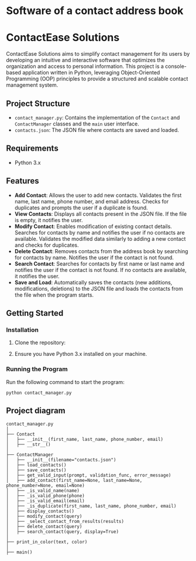 # Software of a contact address book

# ContactEase Solutions

ContactEase Solutions aims to simplify contact management for its users by developing an intuitive and interactive software that optimizes the organization and access to personal information. This project is a console-based application written in Python, leveraging Object-Oriented Programming (OOP) principles to provide a structured and scalable contact management system.

## Project Structure

- `contact_manager.py`: Contains the implementation of the `Contact` and `ContactManager` classes and the `main` user interface.
- `contacts.json`: The JSON file where contacts are saved and loaded.

## Requirements

- Python 3.x

## Features

- **Add Contact**: Allows the user to add new contacts. Validates the first name, last name, phone number, and email address. Checks for duplicates and prompts the user if a duplicate is found.
- **View Contacts**: Displays all contacts present in the JSON file. If the file is empty, it notifies the user.
- **Modify Contact**: Enables modification of existing contact details. Searches for contacts by name and notifies the user if no contacts are available. Validates the modified data similarly to adding a new contact and checks for duplicates.
- **Delete Contact**: Removes contacts from the address book by searching for contacts by name. Notifies the user if the contact is not found.
- **Search Contact**: Searches for contacts by first name or last name and notifies the user if the contact is not found. If no contacts are available, it notifies the user.
- **Save and Load**: Automatically saves the contacts (new additions, modifications, deletions) to the JSON file and loads the contacts from the file when the program starts.

## Getting Started

### Installation

1. Clone the repository:

2. Ensure you have Python 3.x installed on your machine.

### Running the Program

Run the following command to start the program:

```
python contact_manager.py
```


## Project diagram
```
contact_manager.py
│
├── Contact
│   ├── __init__(first_name, last_name, phone_number, email)
│   ├── __str__()
│
├── ContactManager
│   ├── __init__(filename="contacts.json")
│   ├── load_contacts()
│   ├── save_contacts()
│   ├── get_valid_input(prompt, validation_func, error_message)
│   ├── add_contact(first_name=None, last_name=None, phone_number=None, email=None)
│   ├── _is_valid_name(name)
│   ├── _is_valid_phone(phone)
│   ├── _is_valid_email(email)
│   ├── _is_duplicate(first_name, last_name, phone_number, email)
│   ├── display_contacts()
│   ├── modify_contact(query)
│   ├── _select_contact_from_results(results)
│   ├── delete_contact(query)
│   ├── search_contact(query, display=True)
│
├── print_in_color(text, color)
│
├── main()
```
